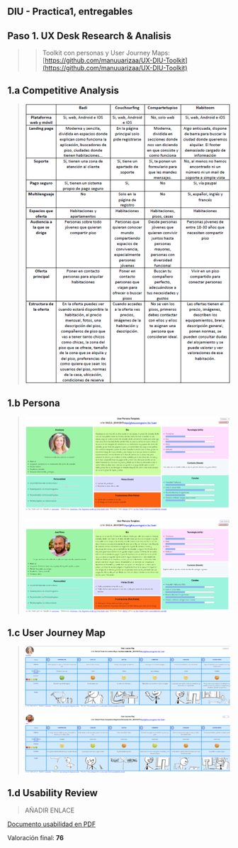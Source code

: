 ## DIU - Practica1, entregables

## Paso 1. UX Desk Research & Analisis 

>>Toolkit con personas y User Journey Maps:
>>[https://github.com/manuuarizaa/UX-DIU-Toolkit](https://github.com/manuuarizaa/UX-DIU-Toolkit)


1.a Competitive Analysis
-----

>![Competitive_Analysis](https://github.com/Leamsy/DIU20/blob/master/P1/img/competitive_analysis.png?raw=true)

1.b Persona
-----

>![Anastasia](https://github.com/Leamsy/DIU20/blob/master/P1/img/anastasiaUT.png?raw=true)
>
>![Jose](https://github.com/Leamsy/DIU20/blob/master/P1/img/joseUT.png?raw=true)

1.c User Journey Map
----

>![Journey_Anastasia](https://github.com/Leamsy/DIU20/blob/master/P1/img/journey_anastasia.PNG?raw=true)
>
>![Journey_Jose](https://github.com/Leamsy/DIU20/blob/master/P1/img/journey_jose.PNG?raw=true)

1.d Usability Review
----

>AÑADIR ENLACE

[Documento usabilidad en PDF](https://github.com/Leamsy/DIU20/blob/master/P1/Usability-review-template-full.pdf)

Valoración final: **76**
